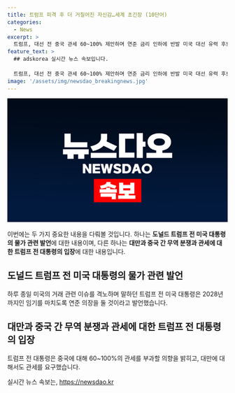 ```yaml
---
title: 트럼프 피격 후 더 거칠어진 자신감…세계 초긴장 (10단어)
categories:
  - News
excerpt: >
  트럼프, 대선 전 중국 관세 60~100% 제안하며 연준 금리 인하에 반발 미국 대선 유력 후보 도널드 트럼프 전 대통령이 중국에 60~100%의 관세 부과를 제안하고, 연방준비제도의 대선 전 금리 인하를 반대하는 등 거친 언사를 퍼붓고 있다. 미국과의 무역관계에 대한 불만을 강조하며 중국을 겨냥하는 행보를 보이고 있는 그는 미국과의 무역 불균형을 지적하면서 다른 국가들에도 10%의 일률적인 관세를 제안했다. 또한 대만에게도 방어 돈을 내라고 주장했고, 중국과의 관계를 강조하며 암호화폐와 대만에 대한 입장을 피력하고 있다고 보도된다.
feature_text: >
  ## adskorea 실시간 뉴스 속보입니다.

  트럼프, 대선 전 중국 관세 60~100% 제안하며 연준 금리 인하에 반발 미국 대선 유력 후보 도널드 트럼프 전 대통령이 중국에 60~100%의 관세 부과를 제안하고, 연방준비제도의 대선 전 금리 인하를 반대하는 등 거친 언사를 퍼붓고 있다. 미국과의 무역관계에 대한 불만을 강조하며 중국을 겨냥하는 행보를 보이고 있는 그는 미국과의 무역 불균형을 지적하면서 다른 국가들에도 10%의 일률적인 관세를 제안했다. 또한 대만에게도 방어 돈을 내라고 주장했고, 중국과의 관계를 강조하며 암호화폐와 대만에 대한 입장을 피력하고 있다고 보도된다.
image: '/assets/img/newsdao_breakingnews.jpg'
---
```


<p><img src="/assets/img/newsdao_breakingnews.jpg" alt="adskorea 속보" /></p>

<p>이번에는 두 가지 중요한 내용을 다뤄볼 것입니다. 하나는 <strong>도널드 트럼프 전 미국 대통령의 물가 관련 발언</strong>에 대한 내용이며, 다른 하나는 <strong>대만과 중국 간 무역 분쟁과 관세에 대한 트럼프 전 대통령의 입장</strong>에 대한 내용입니다.</p>

<h2 data-ke-size="size26">도널드 트럼프 전 미국 대통령의 물가 관련 발언</h2>

<p>하루 종일 미국의 거래 관련 이슈를 격노하며 말하던 트럼프 전 미국 대통령은 2028년까지인 임기를 마치도록 연준 의장을 둘 것이라고 발언했습니다.</p>

<h2 data-ke-size="size26">대만과 중국 간 무역 분쟁과 관세에 대한 트럼프 전 대통령의 입장</h2>

<p>트럼프 전 대통령은 중국에 대해 60~100%의 관세를 부과할 의향을 밝히고, 대만에 대해서도 관세를 요구했습니다. <p data-ke-size="size16"></p></p>

<p data-ke-size="size16"></p>
실시간 뉴스 속보는, <a href="https://newsdao.kr" rel="dofollow">https://newsdao.kr</a>


